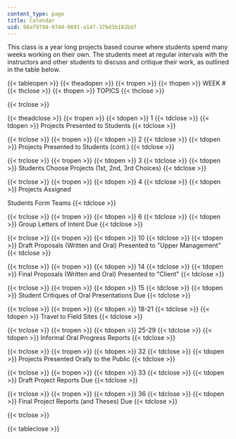 ```yaml
---
content_type: page
title: Calendar
uid: 98af9798-974d-0691-a147-37bd3b182bd7
---
```


This class is a year long projects based course where students spend many weeks working on their own. The students meet at regular intervals with the instructors and other students to discuss and critique their work, as outlined in the table below.

{{< tableopen >}}
{{< theadopen >}}
{{< tropen >}}
{{< thopen >}}
WEEK #
{{< thclose >}}
{{< thopen >}}
TOPICS
{{< thclose >}}

{{< trclose >}}

{{< theadclose >}}
{{< tropen >}}
{{< tdopen >}}
1
{{< tdclose >}}
{{< tdopen >}}
Projects Presented to Students
{{< tdclose >}}

{{< trclose >}}
{{< tropen >}}
{{< tdopen >}}
2
{{< tdclose >}}
{{< tdopen >}}
Projects Presented to Students (cont.)
{{< tdclose >}}

{{< trclose >}}
{{< tropen >}}
{{< tdopen >}}
3
{{< tdclose >}}
{{< tdopen >}}
Students Choose Projects (1st, 2nd, 3rd Choices)
{{< tdclose >}}

{{< trclose >}}
{{< tropen >}}
{{< tdopen >}}
4
{{< tdclose >}}
{{< tdopen >}}
Projects Assigned  
  
Students Form Teams
{{< tdclose >}}

{{< trclose >}}
{{< tropen >}}
{{< tdopen >}}
6
{{< tdclose >}}
{{< tdopen >}}
Group Letters of Intent Due
{{< tdclose >}}

{{< trclose >}}
{{< tropen >}}
{{< tdopen >}}
10
{{< tdclose >}}
{{< tdopen >}}
Draft Proposals (Written and Oral) Presented to "Upper Management"
{{< tdclose >}}

{{< trclose >}}
{{< tropen >}}
{{< tdopen >}}
14
{{< tdclose >}}
{{< tdopen >}}
Final Proposals (Written and Oral) Presented to "Client"
{{< tdclose >}}

{{< trclose >}}
{{< tropen >}}
{{< tdopen >}}
15
{{< tdclose >}}
{{< tdopen >}}
Student Critiques of Oral Presentations Due
{{< tdclose >}}

{{< trclose >}}
{{< tropen >}}
{{< tdopen >}}
18-21
{{< tdclose >}}
{{< tdopen >}}
Travel to Field Sites
{{< tdclose >}}

{{< trclose >}}
{{< tropen >}}
{{< tdopen >}}
25-29
{{< tdclose >}}
{{< tdopen >}}
Informal Oral Progress Reports
{{< tdclose >}}

{{< trclose >}}
{{< tropen >}}
{{< tdopen >}}
32
{{< tdclose >}}
{{< tdopen >}}
Projects Presented Orally to the Public
{{< tdclose >}}

{{< trclose >}}
{{< tropen >}}
{{< tdopen >}}
33
{{< tdclose >}}
{{< tdopen >}}
Draft Project Reports Due
{{< tdclose >}}

{{< trclose >}}
{{< tropen >}}
{{< tdopen >}}
36
{{< tdclose >}}
{{< tdopen >}}
Final Project Reports (and Theses) Due
{{< tdclose >}}

{{< trclose >}}

{{< tableclose >}}